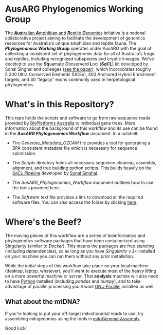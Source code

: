 # AusARG Phylogenomics Working Group

The [***Aus***tralian ***A***mphibian and ***R***eptile ***G***enomics](https://ausargenomics.com/) initiative is a national collaborative project aiming to facilitate the development of genomics resources for Australia's unique amphibian and reptile fauna. The ***Phylogenomics Working Group*** operates under AusARG with the goal of collecting a consistent set of phylogenomic data for all of Australia's frogs and reptiles, including recognized subspecies and cryptic lineages. We've decided to use the ***Sq***uamate ***C***onserverd ***L***oci (***SqCL***) kit developed by Sonal Singhal and colleages ([see the paper](https://onlinelibrary.wiley.com/doi/full/10.1111/1755-0998.12681)), which incorporates roughly 5,000 Ultra Conserved Elements (UCEs), 400 Anchored Hybrid Enrichment targets, and 40 "legacy" exons commonly used in herpetological phylogenetics. 

# What's in this Repository?

This repo holds the scripts and software to go from raw sequence reads provided by [BioPlatforms Australia](https://bioplatforms.com/) to individual gene trees. More information about the background of this workflow and its use can be found in the ***AusARG Phylogenomics Workflow*** document. In a nutshell:

+ The *Generate_Metadata_OZCAM* file provides a tool for generating a BPA consistent metadata file which is necessary for sequence submission. 

+ The *Scripts* directory holds all necessary sequence cleaning, assembly, alignment, and tree building python scripts. This builds heavily on the [SqCL Pipeline](https://github.com/singhal/SqCL) developed by [Sonal Singhal](https://scholar.google.com.au/citations?user=hGRmhQkAAAAJ&hl=en&oi=ao).

+ The *AusARG_Phylogenomics_Workflow* document outlines how to use the tools provided here. 

+ The *Software* text file provides a link to download all the required software files. You can also access the folder by clicking [here](https://drive.google.com/drive/folders/1wb7OgU4nnvpd-RPT7XZHkp4ewABX7IRS?usp=sharing). 


# Where's the Beef?

The moving pieces of this workflow are a series of bioinformatics and phylogenetics software packages that have been containerized using [Singularity](https://sylabs.io/) (similar to *Docker*). This means the packages are free standing (including dependencies), so as long as you have *Singularity v.3+* installed on your machine you can run them without any prior installation.

While the initial steps of this workflow take place on your local machine (desktop, laptop, whatever), you'll want to execute most of the heavy lifting on a more powerful machine or server. That **analysis** machine will also need to have [Python](https://www.python.org/downloads/) installed (including *pandas* and *numpy*), and to take advantage of parallel processing you'll want [GNU Parallel](https://www.gnu.org/software/parallel/) installed as well.

## What about the mtDNA?

If you're looking to put your off-target mitochondrial reads to use, try assembling mitogenomes using the tools in [mitoGenome Assembly](https://github.com/IanGBrennan/mitoGenome_Assembly).

Good luck!
